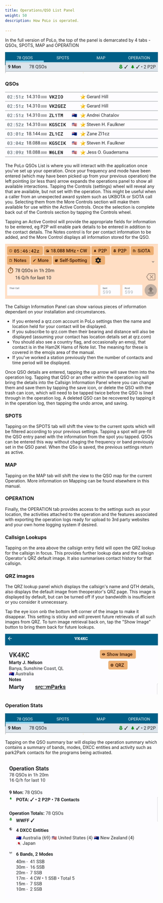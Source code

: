 ```yaml
---
title: Operations/QSO List Panel
weight: 50
description: How PoLo is operated.

---
```

In the full version of PoLo, the top of the panel is demarcated by 4 tabs - QSOs, SPOTS, MAP and OPERATION

![image](./toptabs.png)

### QSOs
![image](./qsolist.png)

The PoLo QSOs List is where you will interact with the application once you've set up your operation. Once your frequency and mode have been entered (which may have been picked up from your previous operation) the left pointing (or less than) arrow expands the operations panel to show all available interactions. Tapping the Controls (settings) wheel will reveal any that are available, but not set with the operation. This might be useful when a caller from an unexpected award system such as UKBOTA or SiOTA call you. Selecting them from the More Controls section will make them available for use within the Active Controls. Once the selection is complete back out of the Controls section by tapping the Controls wheel.

Tapping an Active Control will provide the appropriate fields for information to be entered, eg P2P will enable park details to be entered in addition to the contact details. The Notes control is for per contact information to be added, and the More Control displays all information stored for the QSO.

![image](./qsopanel.png)

The Callsign Information Panel can show various pieces of information dependant on your installation and circumstances.
* If you entered a qrz.com account in PoLo settings then the name and location held for your contact will be displayed.
* If you subscribe to qrz.com then their bearing and distance will also be displayed (assuming your contact has location details set at qrz.com)
* You should also see a country flag, and occasionally an emoji, that contact is in the Ham2K Hams of Note list. The meaning for these is covered in the emojis area of the manual.
* If you've worked a station previously then the number of contacts and time period will be displayed.

Once QSO details are entered, tapping the up arrow will save them into the operation log. Tapping that QSO or an other within the operation log will bring the details into the Callsign Information Panel where you can change them and save them by tapping the save icon, or delete the QSO with the trash can icon, which will need to be tapped twice before the QSO is lined through in the operation log. A deleted QSO can be recovered by tapping it in the operation log, then tapping the undo arrow, and saving.

### SPOTS
Tapping on the SPOTS tab will shift the view to the current spots which will be filtered according to your previous settings. Tapping a spot will pre-fill the QSO entry panel with the information from the spot you tapped. QSOs can be entered this way without chaging the frequency or band previously set in the QSO panel. When the QSo is saved, the previous settings return as active.

### MAP
Tapping on the MAP tab will shift the view to the QSO map for the current Operation. More information on Mapping can be found elsewhere in this manual.

### OPERATION
Finally, the OPERATION tab provides access to the settings such as your location, the activities attached to the operation and the features associated with exporting the operation logs ready for upload to 3rd party websites and your own home logging system if desired.

### Callsign Lookups
Tapping on the area above the callsign entry field will open the QRZ lookup for the callsign in focus. This provides further lookup data and the callsign Operator's QRZ default image. It also summarises contact history for that callsign.

### QRZ images
The QRZ lookup panel which displays the callsign's name and QTH details, also displays the default image from theoperator's QRZ page. This image is displayed by default, but can be turned off if your bandwidth is insufficient or you consider it unnecessary.

Tap the eye icon onb the bottom left corner of the image to make it disappear. This setting is sticky and will prevent future retrievals of all such images from QRZ. To turn image retrieval back on, tap the "Show Image" button to bring them back for future lookups.

![image](./showimage.png)

### Operation Stats

![image](./toptabs.png)

Tapping on the QSO summary bar will display the operation summary which contains a summary of bands, modes, DXCC entities and activity such as park2Park contacts for the programs being activated.

![image](./operationstats.png)
